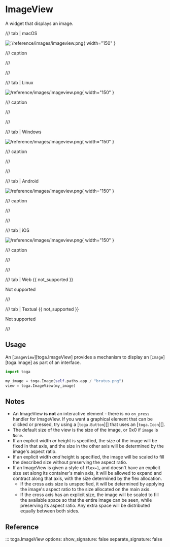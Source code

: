 # ImageView

A widget that displays an image.

/// tab | macOS

![`/reference/images/imageview.png](/reference/images/imageview.png){ width="150" }

/// caption

///

<!-- TODO: Update alt text -->

///

/// tab | Linux

![/reference/images/imageview.png](/reference/images/imageview.png){ width="150" }

/// caption

///

<!-- TODO: Update alt text -->

///

/// tab | Windows

![/reference/images/imageview.png](/reference/images/imageview.png){ width="150" }

/// caption

///

<!-- TODO: Update alt text -->

///

/// tab | Android

![/reference/images/imageview.png](/reference/images/imageview.png){ width="150" }

/// caption

///

<!-- TODO: Update alt text -->

///

/// tab | iOS

![/reference/images/imageview.png](/reference/images/imageview.png){ width="150" }

/// caption

///

<!-- TODO: Update alt text -->

///

/// tab | Web {{ not_supported }}

Not supported

///

/// tab | Textual {{ not_supported }}

Not supported

///

## Usage

An [`ImageView`][toga.ImageView] provides a
mechanism to display an [`Image`][toga.Image] as
part of an interface.

```python
import toga

my_image = toga.Image(self.paths.app / "brutus.png")
view = toga.ImageView(my_image)
```

## Notes

- An ImageView **is not** an interactive element - there is no
  `on_press` handler for ImageView. If you want a graphical element that
  can be clicked or pressed, try using a [`toga.Button`][] that uses an
  [`toga.Icon`][].
- The default size of the view is the size of the image, or 0x0 if
  `image` is `None`.
- If an explicit width *or* height is specified, the size of the image
  will be fixed in that axis, and the size in the other axis will be
  determined by the image's aspect ratio.
- If an explicit width *and* height is specified, the image will be
  scaled to fill the described size without preserving the aspect ratio.
- If an ImageView is given a style of `flex=1`, and doesn't have an
  explicit size set along its container's main axis, it will be allowed
  to expand and contract along that axis, with the size determined by
  the flex allocation.
    - If the cross axis size is unspecified, it will be determined by
      applying the image's aspect ratio to the size allocated on the main
      axis.
    - If the cross axis has an explicit size, the image will be scaled to
      fill the available space so that the entire image can be seen, while
      preserving its aspect ratio. Any extra space will be distributed
      equally between both sides.

## Reference

::: toga.ImageView
    options:
        show_signature: false
        separate_signature: false
